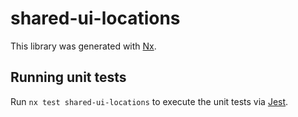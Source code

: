 # shared-ui-locations

This library was generated with [Nx](https://nx.dev).

## Running unit tests

Run `nx test shared-ui-locations` to execute the unit tests via [Jest](https://jestjs.io).
